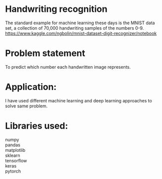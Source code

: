 # Handwriting recognition  <br>

The standard example for machine learning these days is the MNIST data set, a collection of 70,000 handwriting samples of the numbers 0-9.<br>
https://www.kaggle.com/ngbolin/mnist-dataset-digit-recognizer/notebook <br>

# Problem statement<br>

To predict which number each handwritten image represents.

# Application:

I have used different machine learning and deep learning approaches to solve same problem.

# Libraries used:<br>
numpy<br>
pandas<br>
matplotlib<br>
sklearn<br>
tensorflow<br>
keras<br>
pytorch<br>
